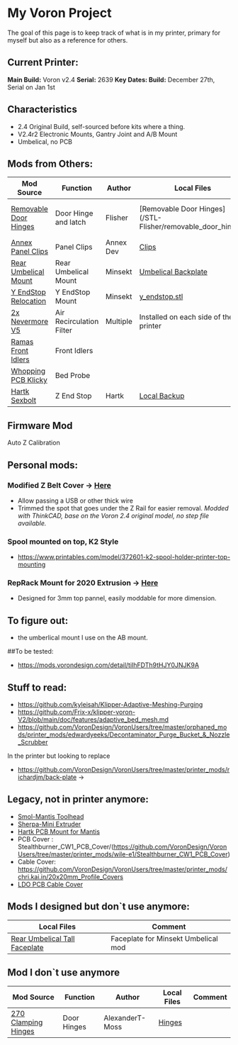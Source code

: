 # My Voron Project

The goal of this page is to keep track of what is in my printer, primary for myself but also as a reference for others.

## Current Printer:
**Main Build:** Voron v2.4
**Serial:** 2639
**Key Dates: Build:** December 27th, Serial on Jan 1st

## Characteristics
* 2.4 Original Build, self-sourced before kits where a thing.
* V2.4r2 Electronic Mounts, Gantry Joint and A/B Mount
* Umbelical, no PCB



## Mods from Others:

| Mod Source | Function | Author | Local Files | Comment |
| --- | --- |--- |--- | --- |
| [Removable Door Hinges](/STL-Flisher/removable_door_hinges/) | Door Hinge and latch | Flisher | [Removable Door Hinges](/STL-Flisher/removable_door_hinges/ | Modded from [ElPoPo](https://github.com/VoronDesign/VoronUsers/tree/master/printer_mods/ElPoPo/RemovableDoors) Design |
| [Annex Panel Clips](https://github.com/Annex-Engineering/Annex-Engineering_User_Mods/tree/main/Printers/All_Printers/annex_dev-Panel_2020_Clips_and_Hinges) | Panel Clips | Annex Dev | [Clips](/STL-Others/annex_dev-Panel_2020_Clips_and_Hinges/) |
| [Rear Umbelical Mount](https://github.com/VoronDesign/VoronUsers/tree/master/printer_mods/Minsekt/Rear_Umbilical) | Rear Umbelical Mount | Minsekt | [Umbelical Backplate](/STL-Others/Minsekt-Rear-Umbelical) | Using Backplate Only | 
| [Y EndStop Relocation](https://github.com/VoronDesign/VoronUsers/tree/master/printer_mods/Minsekt/) | Y EndStop Mount | Minsekt | [y_endstop.stl](/STL-Others/Minsekt-Rear-Umbelical/y_endstop.stl)
| [2x Nevermore V5](https://github.com/nevermore3d/Nevermore_Micro/blob/master/V5_Duo/Mods/Rear-Backmount-Plenum_by-mvieleers/mvieleers_nevermore_plenum_backmount.stl) | Air Recirculation Filter | Multiple | Installed on each side of the printer |
| [Ramas Front Idlers](https://github.com/Ramalama2/Voron-2-Mods/tree/main/Front_Idlers) | Front Idlers | 
| [Whopping PCB Klicky](https://github.com/tanaes/whopping_Voron_mods/tree/main/pcb_klicky) | Bed Probe | 
| [Hartk Sexbolt](https://github.com/VoronDesign/VoronUsers/tree/master/printer_mods/hartk1213/Voron2.4_SexBolt_ZEndstop) | Z End Stop | Hartk | [Local Backup](/STL-Others/Hartk-Voron2.4_SexBolt_ZEndstop/) 
## Firmware Mod
Auto Z Calibration


## Personal mods:
### Modified Z Belt Cover -> [Here](/STL/z_belt_cover/)
* Allow passing a USB or other thick wire
* Trimmed the spot that goes under the Z Rail for easier removal.
*Modded with ThinkCAD, base on the Voron 2.4 original model, no step file available.*

### Spool mounted on top, K2 Style
* https://www.printables.com/model/372601-k2-spool-holder-printer-top-mounting

### RepRack Mount for 2020 Extrusion -> [Here](/STL/2020_reprack_mount/)
* Designed for 3mm top pannel, easily moddable for more dimension.

## To figure out: 
* the umberlical mount I use on the AB mount.

##To be tested:
* https://mods.vorondesign.com/detail/tiIhFDTh9tHJY0JNJK9A


## Stuff to read:
* https://github.com/kyleisah/Klipper-Adaptive-Meshing-Purging
* https://github.com/Frix-x/klipper-voron-V2/blob/main/doc/features/adaptive_bed_mesh.md
* https://github.com/VoronDesign/VoronUsers/tree/master/orphaned_mods/printer_mods/edwardyeeks/Decontaminator_Purge_Bucket_&_Nozzle_Scrubber

In the printer but looking to replace
* https://github.com/VoronDesign/VoronUsers/tree/master/printer_mods/richardjm/back-plate ->

## Legacy, not in printer anymore:
* [Smol-Mantis Toolhead](https://github.com/sporkus/smol_mantis)
* [Sherpa-Mini Extruder](https://github.com/Annex-Engineering/Sherpa_Mini-Extruder)
* [Hartk PCB Mount for Mantis](https://github.com/mandryd/MantisUsermods/tree/main/Usermods/DustinSpeed/Hartk_PCB_Mount)
* PCB Cover : Stealthburner_CW1_PCB_Cover/(https://github.com/VoronDesign/VoronUsers/tree/master/printer_mods/wile-e1/Stealthburner_CW1_PCB_Cover)
* Cable Cover: https://github.com/VoronDesign/VoronUsers/tree/master/printer_mods/chri.kai.in/20x20mm_Profile_Covers
* [LDO PCB Cable Cover](https://github.com/MotorDynamicsLab/LDOVoron2/tree/main/STLs/DOSBCW2MountCover) 


## Mods I designed but don`t use anymore:
| Local Files | Comment |
| --- | --- | 
| [Rear Umbelical Tall Faceplate](/STL-Flisher/Rear-Umbelical/) | Faceplate for Minsekt Umbelical mod  |


## Mod I don`t use anymore
| Mod Source | Function | Author | Local Files | Comment |
| --- | --- |--- |--- | --- |
| [270 Clamping Hinges](https://github.com/VoronDesign/VoronUsers/tree/master/printer_mods/AlexanderT-Moss/270-Clamping-Hinges) | Door Hinges | AlexanderT-Moss | [Hinges](/STL-Others/AlexanderT-Moss-270-Clamping-Hinges/) |
